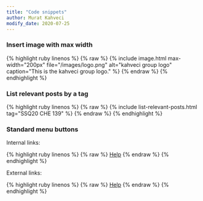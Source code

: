 ```yaml
---
title: "Code snippets"
author: Murat Kahveci
modify_date: 2020-07-25
---
```


### Insert image with max width

{% highlight ruby linenos %}
{% raw %}
{% include image.html max-width="200px" 
   file="/images/logo.png" alt="kahveci group logo"
   caption="This is the kahveci group logo." %}
{% endraw %}
{% endhighlight %}

### List relevant posts by a tag
{% highlight ruby linenos %}
{% raw %}
{% include list-relevant-posts.html tag="SSQ20 CHE 139" %}
{% endraw %}
{% endhighlight %}

### Standard menu buttons

Internal links:

{% highlight ruby linenos %}
{% raw %}
<a class="button button--outline-success button--pill button--xs" href="/help">Help</a>
{% endraw %}
{% endhighlight %}

External links:

{% highlight ruby linenos %}
{% raw %}
<a class="button button--outline-primary button--pill button--xs" href="/help">Help</a>
{% endraw %}
{% endhighlight %}
